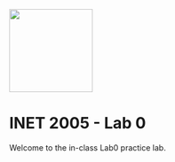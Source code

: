 <img width="150px" src="https://w0244079.github.io/nscc/nscc-jpeg.jpg" >

# INET 2005 - Lab 0

Welcome to the in-class Lab0 practice lab.

